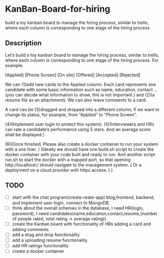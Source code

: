 # KanBan-Board-for-hiring
build a toy kanban board to manage the hiring process, similar to trello, where each column is corresponding to one stage of the hiring process
## Description
Let’s build a toy kanban board to manage the hiring process, similar to trello, where each column is corresponding to one stage of the hiring process. For example: 

[Applied] [Phone Screen] [On site] [Offered] [Accepted] [Rejected] 

We can (1)add new cards to the Applied column. Each card represents one candidate with some basic information such as name, education, contact ... (you can decide what information to show, this is not important.) and (2)(a resume file as an attachment). We can also leave comments to a card. 

A card can be (3)dragged and dropped into a different column, if we want to change its status, for example, from “Applied” to “Phone Screen”. 

(4)(Implement user login to protect this system). 
(5)(Interviewers and HRs can rate a candidate’s performance using 5 stars. And an average score shall be displayed.)

(6)(Once finished, Please also create a docker container to run your system with a one liner. )
(Ideally we should have one build.sh script to create the docker container with your code built and ready to run. And another script run.sh to start the docker with a mapped port, so that opening http://localhost:<port>/ should navigate to the management system. ( Or a deployment on a cloud provider with https access. ) )


## TODO
- [ ] start with the chat program(create-reate-app) blog,frontend, backend, and implement user login, connect to MongoDB.
- [ ] think about the overall schemes in the database, I need HR(login, password), I need candidates(name,education,contact,resume,(number of people rated, total rating -> average rating))
- [ ] create the Kanban board with functionality of HRs adding a card and adding comments
- [ ] add a drag and drop functionality
- [ ] add a uploading resume functionality
- [ ] add HR ratings functionality
- [ ] create a docker container
